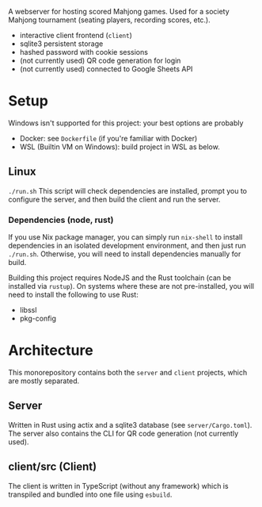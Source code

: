A webserver for hosting scored Mahjong games. Used for a society Mahjong tournament (seating players, recording scores, etc.).
- interactive client frontend (``client``)
- sqlite3 persistent storage
- hashed password with cookie sessions
- (not currently used) QR code generation for login
- (not currently used) connected to Google Sheets API

# Setup

Windows isn't supported for this project: your best options are probably
- Docker: see ``Dockerfile`` (if you're familiar with Docker)
- WSL (Builtin VM on Windows): build project in WSL as below. 

## Linux

``./run.sh``
This script will check dependencies are installed, prompt you to configure the server, and then build the client and run the server.

### Dependencies (node, rust)

If you use Nix package manager, you can simply run ``nix-shell`` to install dependencies in an isolated development environment, and then just run ``./run.sh``.
Otherwise, you will need to install dependencies manually for build.

Building this project requires NodeJS and the Rust toolchain (can be installed via `rustup`).
On systems where these are not pre-installed, you will need to install the following to use Rust:
- libssl
- pkg-config

# Architecture

This monorepository contains both the ``server`` and ``client`` projects, which are mostly separated.

## Server 

Written in Rust using actix and a sqlite3 database (see ``server/Cargo.toml``).
The server also contains the CLI for QR code generation (not currently used).

## client/src (Client)

The client is written in TypeScript (without any framework) which is transpiled and bundled into one file using ``esbuild``.
